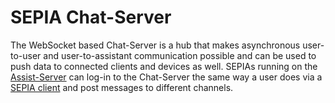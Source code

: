 # SEPIA Chat-Server

The WebSocket based Chat-Server is a hub that makes asynchronous user-to-user and user-to-assistant communication possible and can be used to push data to connected clients and devices as well.
SEPIAs running on the [Assist-Server](https://github.com/SEPIA-Framework/sepia-assist-server) can log-in to the Chat-Server the same way a user does via a [SEPIA client](https://github.com/SEPIA-Framework/sepia-html-client-app) 
and post messages to different channels.
